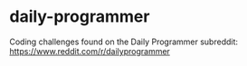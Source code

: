 # daily-programmer
Coding challenges found on the Daily Programmer subreddit: https://www.reddit.com/r/dailyprogrammer
